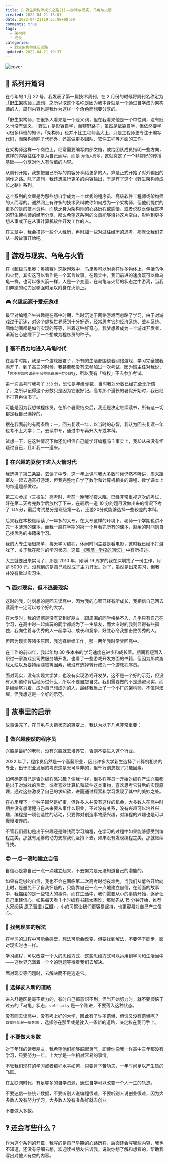 ```yaml
---
title: 🐒 野生架构师成长之路(1)——游戏与现实、乌龟与火箭
created: 2022-04-21 15:01
date: 2022-04-21T19:35:08+08:00
comments: true
tags:
  - 架构师
  - 成长
categories:
  - 野生架构师成长之路
updated: 2022-04-21 19:37
---
```


![cover](1650542082387.png)

## 🎉 系列开篇词

在今年的 1 月 22 号，我发表了第一篇技术周刊，在 2 月份的时候将周刊名称定为 [「野生架构师」周刊](http://weekly.codelc.com/)，之所以取这个名称是因为我本身就是一个通过自学成为架构师的人，周刊内容也是我作为这样一个角色而想要分享的。

「野生架构师」在很多人看来是一个贬义词，但在我看来他是一个中性词，没有贬义也没有褒义，「野生」是形容自学，而非野路子，虽然是依靠自学，但依然要学习很多科班的知识，「架构师」也并不比工程师高大上，只是工程师更专注于编写代码，而架构师除了代码外，还需做更多团队、软件工程等方面的工作。

在架构师这样一个岗位上，经常需要编写内部文档，或给团队成员指明一些方向，这样的内容往往不是为自己而写，而是 `为他人而写`，这就奠定了一个非常好的传播基础——分享对他人有价值的内容。

从周刊开始，我想把自己所写的内容分享给更多的人，算是正式开始了对外输出的创作之路。除了周刊，我还想进行更多的内容输出，于是有了这个《野生架构师成长之路》系列。

这个系列的文章是为那些想自学成为一个优秀的程序员、高级软件工程师或架构师的人而写的。诚然网上有许多的技术资料教你如何成为一个架构师，但他们提供的更多的是的技术资料，而缺乏身为架构师的心路历程或感悟，或者说缺乏像我这样的野生架构师的经历分享，那么希望这系列的文章能够填补这片空白，影响到更多想从事或正在从事计算机软件开发工作的人。

在文章中，我会描述一些个人经历，再附加一些对过往经历的思考，那就让我们先从一段故事开始吧。

## 📖 游戏与现实、乌龟与火箭

在《超级马里奥：奥德赛》这款游戏中，马里奥可以附身在许多物体上，包括乌龟和火箭，其实这可以看作是一个寓言故事，在现实中，我们前进的速度既可以像乌龟一样，也可以像火箭一样，人是一个变量，在乌龟与火箭的状态之中游离，当我们奔跑的动力足够强时足以附身在火箭上。

### 🎮 兴趣起源于爱玩游戏

最早对编程产生兴趣是在高中时期，当时沉迷于网络游戏而忽略了学习，由于对游戏过于沉迷，对这个虚拟世界感到十分好奇，经常思考它的经济系统、战斗系统、图像动画都是如何实现的等等，带着这种好奇心，我梦想着成为一个游戏开发者，渐渐在心底埋下了一个想成为程序员的种子。

### 🐢 毫不费力地进入乌龟时代

在高中时期，我是一个游戏瘾君子，所有的生活都围绕着网络游戏，学习完全被我抛开了，到了高三的时候，我甚至都没有去参加过一次考试，因为班主任对我说，「`你不参加考试是不会拉低班级平均分的`」，所以我有「特权」不去参加考试。

第一次高考时我考了 `333` 分，恐怕是年级倒数，当时我对分数已经完全无所谓了，之所以记得这个分数只是因为它很好记。高考那个漫长的暑假开始时，我已经不打算再读书了。

可能是因为我想做程序员，在那个暑假结束后，我还是决定继续读书，所有这一切都是我自己选择的。

摆在我面前的有两条路：一，回去复读一年，以当时的心智，我认为回去复读一年也考不上大学；二，去读中专，通过中专再升大专或本科。

试想一下，在这种情况下你还能相信自己能学好编程吗？事实上，我却从来没有怀疑过自己，且听我一一道来。

### 🚀 在兴趣的驱使下进入火箭时代

我选择了第二条路，去读了中专，这一年上课时我大多数时候仍然不听讲，周末跟室友一起去通宵打游戏，但我完整地自学了数学和计算机相关的课程，数学课本上的每道题都做过。

第二次参加（三校生）高考时，考前一晚我彻夜未眠，已经非常重视这次的考试，好在第二天考完数学后放松了下来，在最后一道 10 分的题目没做出来的情况下考了 `140` 分，最后考试总分是班级第一名，还差20分就能够选择一些较差的本科。

后来我在本校继续读了一年多的大专，在大专这样的环境下，老师一个学期也讲不完一本薄薄的课本，而我一般在学期的第一个月看完所有的课本，剩余的时间则自己找优秀的书籍来学习。

我的大专生活很简单，每天学习编程，休闲时间主要是看电影，这时我已经不打游戏了，关于我在那时的学习状态，这篇 [《残简 · 学校的回忆》](https://codelc.com/post/essay/incomplete/incomplete-school-memory/) 中有所描述。

大三就要出来实习了，那是 2010 年，刚满 19 周岁的我在深圳找了一份工作，月薪 5000 元，没想到的是自己竟然成了主力开发。对了，虽然是出来实习，但我并没有做过实习生。

### 🪃 面对现实，但不逃避现实

这时的我，时刻想的是回去读高中，因为我的心智已经有所成长，我相信自己回去读高中一定可以考个好的大学。

在大专时，我的遗憾是没有交到好朋友，跟周围的同学格格不入，几乎只有自己在学习，在高中时一起疯玩的同学都成为了一生挚友，而大专时的我则显得有些孤独，我向往着与优秀的人一起学习、成长和竞争，好胜心令我想击败优秀的人。

但因为现实等诸多原因，我选择继续工作，那一两年我时常梦回高中。

在工作的前四年，我以年均 30 多本书的学习速度在进步和成长着。期间我短暂入职过一家游戏公司做服务端开发，也看了一些游戏开发方面的书籍，但因为那款游戏太烂以及要持续赚钱等因素，我没有选择转行成为一个游戏程序员。

面对现实，没有实现大学梦，也没有实现游戏开发梦，这不是一个好的示范，但没有人知道你背后经历过什么，所以不要自怨自艾。我们需要做的不是逃避现实，而是继续努力着，成为自己想成为的人，最终我当上了一个小厂的架构师，不值得炫耀，但我想这是一个好的示范。

## 🤔 故事里的启示

故事讲完了，在乌龟与火箭状态的转变上，我认为以下几点非常重要：

### 🤩 做兴趣使然的程序员

兴趣是最好的老师，没有兴趣就去培养它，否则不要进入这个行业。

2022 年了，程序员仍然是一个高薪职业，因此许多大学新生选择了计算机相关的专业，出于职业发展的考虑这是无可厚非的，但千万别忽视了兴趣因素。

如何确定自己是否对编程感兴趣？像我一样，很多程序员一开始对编程产生兴趣都是出于对游戏的热爱，或者喜欢计算机和软件这类事物，喜欢思考它背后的实现原理，通过这些激发了自己的求知欲，进而通过探索和学习发现了其中的美妙之处。

在心里埋下一个种子固然是好事，但许多人并没有这样的机会，大多数人在高中时期并没有想清楚自己未来要从事什么职业，不过没有关系，没有兴趣可以培养兴趣，编程是一项创造性的活动，只要你对创造事物感兴趣，对编程的兴趣也是可以慢慢培养的。

不管我们最初是出于兴趣还是赚钱而学习编程，在学习的过程中如果能够感受到编程之美，那就有足够的动力支撑我们坚持下去，如果没有发现编程之美，那就继续寻找。

### 😎 一点一滴地建立自信

自信心是靠自己一点一滴建立起来，不去努力是无法知道自己的潜能的。

如果有足够的自信，我也不会在面临第二次高考时彻夜难免，当我们从低谷开始向上时，是避免不了自我怀疑的，只能靠自己一点一点地建立自信，在前面的故事中，我描绘的是一些较大的事件，而在生活中，我们需要从小的事情开始，逐步让自己重建信心，如果每天看 1 小时编程书籍太困难，那就先从 15 分钟开始，推荐大家阅读 [原子習慣 (豆瓣)](https://book.douban.com/subject/33536171/) ，小的习惯让我们更容易坚持，也更容易对自己产生信心。

### 🧐 找到现实的解法

在学习的过程中可能会碰壁，想法可能会改变，但要找到解法，不要停下脚步，面对现实时也一样。

学习编程，可以改变一个人的思维方式，这些思维方式可以运用到学习和生活当中——这世界充满着一个个的谜题等待着我们去解决。

面对现实等问题时，去解决而不是逃避它。

### 🤠 选择驶入新的道路

进入舒适区是毫不费力的，有时自己都意识不到，但当开始努力时，就不要懊恼于过去的「乌龟」状态，`self-pity` 是一个陷进，不要落入这种状态。

没有回去读高中，没有考上好的大学，因此有了许多遗憾，但谁又没有遗憾呢？ `自我怜悯是一条死路` ，选择停在那里或是驶入一条新的道路，决定权在我们手上。

### 💪 不要做大多数

对于年轻的读者朋友，我希望他们能够鼓起勇气，即使你像我一样高中三年都没有学习，只要努力一年，上大学是一件相对容易的事情。

不管我们现在的学习或者编程水平如何，只要肯下苦功夫，一年时间足以产生质的飞跃。

在互联网时代，有足够多的自学资源，通过自学可以改变一个人一生的轨迹。

不要迷信一些统计数据，不要听别人说编程很难，不要听别人说创业很难，因为大多数人没有努力学习，大多数人没有准备好就去创业。

不要做大多数。

## ❓ 还会写些什么？

作为这个系列的开篇，我写的是自己早期的心路历程，后面还会写哪些内容，我也不知道，还没有仔细去想，欢迎读书朋友告诉我，说说你想了解和想看的，帮助我写出对他人有益的内容。

